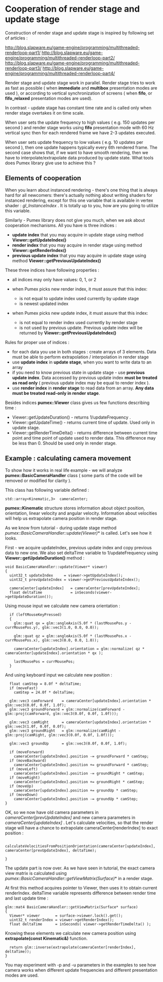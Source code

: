 # Cooperation of render stage and update stage



Construction of render stage and update stage is inspired by following set of articles :

http://blog.slapware.eu/game-engine/programming/multithreaded-renderloop-part1/
http://blog.slapware.eu/game-engine/programming/multithreaded-renderloop-part2/
http://blog.slapware.eu/game-engine/programming/multithreaded-renderloop-part3/
http://blog.slapware.eu/game-engine/programming/multithreaded-renderloop-part4/

Render stage and update stage work in parallel. Render stage tries to work as fast as possible ( when **immediate** and **multibox** presentation modes are used ), or according to vertical synchronization of  screens ( when **fifo**, or **fifo_relaxed** presentation modes are used). 

In contrast - update stage has constant time rate and is called only when render stage overtakes it on time scale. 

When user sets the update frequency to high values ( e.g. 150 updates per second ) and render stage works using **fifo** presentation mode with 60 Hz vertical sync then for each rendered frame we have 2-3 updates executed. 

When user sets update frequency to low values ( e.g. 10 updates per second ), then one update happens typically every 6th rendered frame. The second case shows that, if we want to have smooth rendering, then we have to interpolate/extrapolate data produced by update state. What tools does Pumex library give use to achieve this ?

## Elements of cooperation

When you learn about instanced rendering - there's one thing that is always hard for all newcomers: there's actually nothing about writing shaders for instanced rendering, except for this one variable that is available in vertex shader : *gl_InstanceIndex* . It is totally up to you, how are you going to utilize this variable.

Similarly - Pumex library does not give you much, when we ask about cooperation mechanisms. All you have is three indices :

- **update index** that you may acquire in update stage using method **Viewer::getUpdateIndex()**
- **render index** that you may acquire in render stage using method **Viewer::getRenderIndex()**
- **previous update index** that you may acquire in update stage using method **Viewer::getPreviousUpdateIndex()**

These three indices have following properties :

- all indices may only have values: 0, 1, or 2 

- when Pumex picks new render index, it must assure that this index:
  - is not equal to update index used currently by update stage
  - is newest updated index
- when Pumex picks new update index, it must assure that this index:
  - is not equal to render index used currently by render stage
  - is not used by previous update. Previous update index will be returned by **Viewer::getPreviousUpdateIndex()**

Rules for proper use of indices :

- for each data you use in both stages : create arrays of 3 elements. Data must be able to perform extrapolation / interpolation in render stage
- use **update index** in **update stage**, when you want to write data to an array
- if you need to know previous state in update stage - use **previous update index**. Data accessed by previous update index **must be treated as read only** ( previous update index may be equal to render index ).
- use **render index** in **render stage** to read data from an array. **Any data must be treated read-only in render stage**.

Besides indices **pumex::Viewer** class gives us few functions describing time :

- Viewer::getUpdateDuration() - returns 1/updateFrequency .
- Viewer::getUpdateTime() - returns current time of update. Used only in update stage.
- Viewer::getRenderTimeDelta() - returns difference between current time point and time point of update used to render data. This difference may be less than 0. Should be used only in render stage.

## Example : calculating camera movement

To show how it works in real life example - we will analyze **pumex::BasicCameraHandler** class ( some parts of the code will be removed or modified for clarity ).

This class has following variable defined :

```
std::array<Kinematic,3>  cameraCenter;
```

**pumex::Kinematic** structure stores information about object position, orientation, linear velocity and angular velocity. Information about velocities will help us extrapolate camera position in render stage.

As we know from tutorial - during update stage method **pumex::BasicCameraHandler::update(Viewer*)** is called. Let's see how it looks. 

First - we acquire updateIndex, previous update index and copy previous data to new one. We also set deltaTime variable to 1/updateFrequency using **Viewer::getUpdateDuration()** method :

```
void BasicCameraHandler::update(Viewer* viewer)
{
  uint32_t updateIndex     = viewer->getUpdateIndex();
  uint32_t prevUpdateIndex = viewer->getPreviousUpdateIndex();

  cameraCenter[updateIndex]   = cameraCenter[prevUpdateIndex];
  float deltaTime             = inSeconds(viewer->getUpdateDuration());

```

Using mouse input we calculate new camera orientation :

```
  if (leftMouseKeyPressed)
  {
    glm::quat qx = glm::angleAxis(5.0f * (lastMousePos.y - currMousePos.y), glm::vec3(1.0, 0.0, 0.0));
    
    glm::quat qz = glm::angleAxis(5.0f * (lastMousePos.x - currMousePos.x), glm::vec3(0.0, 0.0, 1.0));
    
    cameraCenter[updateIndex].orientation = glm::normalize( qz * cameraCenter[updateIndex].orientation * qx );
    
    lastMousePos = currMousePos;
  }
```

And using keyboard input we calculate new position :

```
  float camStep = 8.0f * deltaTime;
  if (moveFast)
    camStep = 24.0f * deltaTime;

  glm::vec3 camForward    = cameraCenter[updateIndex].orientation * glm::vec3(0.0f, 0.0f, 1.0f);
  glm::vec3 groundForward = glm::normalize(camForward - glm::proj(camForward, glm::vec3(0.0f, 0.0f, 1.0f)));
  
  glm::vec3 camRight      = cameraCenter[updateIndex].orientation * glm::vec3(1.0f, 0.0f, 0.0f);
  glm::vec3 groundRight   = glm::normalize(camRight - glm::proj(camRight, glm::vec3(0.0f, 0.0f, 1.0f)));
  
  glm::vec3 groundUp      = glm::vec3(0.0f, 0.0f, 1.0f);

  if (moveForward)
    cameraCenter[updateIndex].position -= groundForward * camStep;
  if (moveBackward)
    cameraCenter[updateIndex].position += groundForward * camStep;
  if (moveLeft)
    cameraCenter[updateIndex].position -= groundRight * camStep;
  if (moveRight)
    cameraCenter[updateIndex].position += groundRight * camStep;
  if (moveUp)
    cameraCenter[updateIndex].position += groundUp * camStep;
  if (moveDown)
    cameraCenter[updateIndex].position -= groundUp * camStep;
}

```

OK, so we now have old camera parameters in *cameraCenter[prevUpdateIndex]* and new camera parameters in *cameraCenter[updateIndex]* . Let's calculate velocities, so that the render stage will have a chance to extrapolate cameraCenter[renderIndex] to exact position :

```
  calculateVelocitiesFromPositionOrientation(cameraCenter[updateIndex], cameraCenter[prevUpdateIndex], deltaTime);
  
}
```

The update part is now over. As we have seen in tutorial, the exact camera view matrix is calculated using **pumex::BasicCameraHandler::getViewMatrix(Surface*)** in a render stage.

At first this method acquires pointer to Viewer, then uses it to obtain current renderIndex. deltaTime variable represents difference between render time and last update time :

```
glm::mat4 BasicCameraHandler::getViewMatrix(Surface* surface)
{
  Viewer* viewer       = surface->viewer.lock().get();
  uint32_t renderIndex = viewer->getRenderIndex();
  float deltaTime      = inSeconds( viewer->getRenderTimeDelta() );
```

Knowing these elements we calculate new camera position using **extrapolate(const Kinematic&)** function.

```
  return glm::inverse(extrapolate(cameraCenter[renderIndex], deltaTime));
}

```

You may experiment with -p and -u parameters in the examples to see how camera works when different update frequencies and different presentation modes are used.